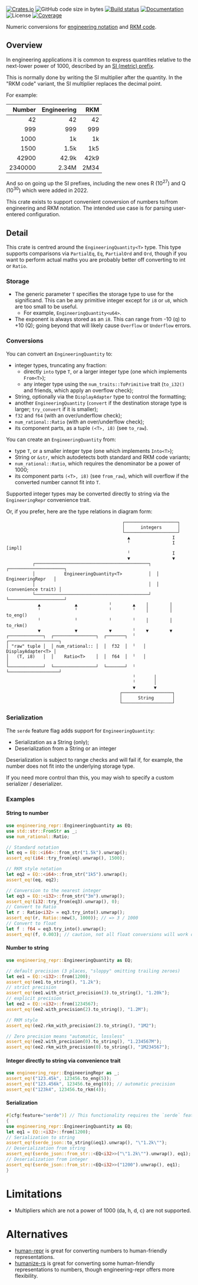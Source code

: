 [![Crates.io](https://img.shields.io/crates/v/engineering_repr.svg)](https://crates.io/crates/engineering_repr)
![GitHub code size in bytes](https://img.shields.io/github/languages/code-size/crazyscot/engineering_repr)
[![Build status](https://github.com/crazyscot/engineering_repr/actions/workflows/rust.yml/badge.svg)](https://github.com/crazyscot/engineering_repr/actions/workflows/rust.yml)
[![Documentation](https://img.shields.io/docsrs/engineering-repr)](https://docs.rs/engineering_repr/)
![License](https://img.shields.io/badge/license-MIT-blue)
[![Coverage](https://coveralls.io/repos/github/crazyscot/engineering_repr/badge.svg?branch=main)](https://coveralls.io/github/crazyscot/engineering_repr?branch=main)

Numeric conversions for [engineering notation](https://en.wikipedia.org/wiki/Engineering_notation)
and [RKM code](https://en.wikipedia.org/wiki/RKM_code).

## Overview

In engineering applications it is common to express quantities relative to the next-lower power of 1000, described by an [SI (metric) prefix](https://en.wikipedia.org/wiki/Metric_prefix).

This is normally done by writing the SI multiplier after the quantity. In the "RKM code" variant, the SI multiplier replaces the decimal point.

For example:

| Number  | Engineering | RKM  |
| --:     | --:         | --:  |
| 42      | 42          | 42   |
| 999     | 999         | 999  |
| 1000    | 1k          | 1k   |
| 1500    | 1.5k        | 1k5  |
| 42900   | 42.9k       | 42k9 |
| 2340000 | 2.34M       | 2M34 |

And so on going up the SI prefixes, including the new ones R (10<sup>27</sup>) and Q (10<sup>30</sup>) which were added in 2022.

This crate exists to support convenient conversion of numbers to/from engineering and RKM notation.
The intended use case is for parsing user-entered configuration.

## Detail

This crate is centred around the `EngineeringQuantity<T>` type. This type supports comparisons via `PartialEq`, `Eq`, `PartialOrd` and `Ord`, though if you want to perform actual maths you are probably better off converting to int or `Ratio`.

### Storage

* The generic parameter `T` specifies the storage type to use for the significand.
  This can be any primitive integer except for `i8` or `u8`, which are too small to be useful.
  * For example, `EngineeringQuantity<u64>`.
* The exponent is always stored as an `i8`. This can range from -10 (q) to +10 (Q); going beyond that will likely cause `Overflow` or `Underflow` errors.

### Conversions

You can convert an `EngineeringQuantity` to:
* integer types, truncating any fraction:
  * directly `into` type `T`, or a larger integer type (one which implements `From<T>`);
  * any integer type using the `num_traits::ToPrimitive` trait (`to_i32()` and friends, which apply an overflow check);
* String, optionally via the `DisplayAdapter` type to control the formatting;
* another `EngineeringQuantity` (`convert` if the destination storage type is larger; `try_convert` if it is smaller);
* `f32` and `f64` (with an over/underflow check);
* `num_rational::Ratio` (with an over/underflow check);
* its component parts, as a tuple `(<T>, i8)` (see `to_raw`).

You can create an `EngineeringQuantity` from:
* type `T`, or a smaller integer type (one which implements `Into<T>`);
* String or `&str`, which autodetects both standard and RKM code variants;
* `num_rational::Ratio`, which requires the denominator be a power of 1000;
* its component parts `(<T>, i8)` (see `from_raw`), which will overflow if the converted number cannot fit into `T`.

Supported integer types may be converted directly to string via the `EngineeringRepr` convenience trait.

Or, if you prefer, here are the type relations in diagram form:

```text
                                            ┌────────────────────┐
                                            │      integers      │
                                            └────────────────────┘
                                              ▲                I
                                              ╵                I [impl]
                                              ╵                I
                                              ▼                ▼
          ┌───────────────────────────────────────────┐  ┌─────────────────────┐
          │           EngineeringQuantity<T>          │  │   EngineeringRepr   │
          │                                           │  │ (convenience trait) │
          └───────────────────────────────────────────┘  └─────────────────────┘
            ▲             ▲            ╵        ▲    │        │
            ╵             ╵            ╵        ╵    │        │ to_eng()
            ╵             ╵            ╵        ╵    │        │ to_rkm()
            ▼             ▼            ▼        ╵    ▼        ▼
┌─────────────┐  ┌────────────────┐  ┌───────┐  ╵   ┌───────────────────┐
│ "raw" tuple │  │ num_rational:: │  │  f32  │  ╵   │ DisplayAdapter<T> │
│   (T, i8)   │  │    Ratio<T>    │  │  f64  │  ╵   │                   │
└─────────────┘  └────────────────┘  └───────┘  ╵   └───────────────────┘
                                                ╵       │
                                                ╵       │
                                                ▼       ▼
                                           ┌───────────────────┐
                                           │      String       │
                                           └───────────────────┘
```

### Serialization

The `serde` feature flag adds support for `EngineeringQuantity`:

* Serialization as a String (only);
* Deserialization from a String or an integer

Deserialization is subject to range checks and will fail if, for example,
the number does not fit into the underlying storage type.

If you need more control than this, you may wish to specify a custom
serializer / deserializer.

### Examples

#### String to number
```rust
use engineering_repr::EngineeringQuantity as EQ;
use std::str::FromStr as _;
use num_rational::Ratio;

// Standard notation
let eq = EQ::<i64>::from_str("1.5k").unwrap();
assert_eq!(i64::try_from(eq).unwrap(), 1500);

// RKM style notation
let eq2 = EQ::<i64>::from_str("1k5").unwrap();
assert_eq!(eq, eq2);

// Conversion to the nearest integer
let eq3 = EQ::<i32>::from_str("3m").unwrap();
assert_eq!(i32::try_from(eq3).unwrap(), 0);
// Convert to Ratio
let r : Ratio<i32> = eq3.try_into().unwrap();
assert_eq!(r, Ratio::new(3, 1000)); // => 3 / 1000
// Convert to float
let f : f64 = eq3.try_into().unwrap();
assert_eq!(f, 0.003); // caution, not all float conversions will work out exactly
```

#### Number to string
```rust
use engineering_repr::EngineeringQuantity as EQ;

// default precision (3 places, "sloppy" omitting trailing zeroes)
let ee1 = EQ::<i32>::from(1200);
assert_eq!(ee1.to_string(), "1.2k");
// strict precision
assert_eq!(ee1.with_strict_precision(3).to_string(), "1.20k");
// explicit precision
let ee2 = EQ::<i32>::from(1234567);
assert_eq!(ee2.with_precision(2).to_string(), "1.2M");

// RKM style
assert_eq!(ee2.rkm_with_precision(2).to_string(), "1M2");

// Zero precision means "automatic, lossless"
assert_eq!(ee2.with_precision(0).to_string(), "1.234567M");
assert_eq!(ee2.rkm_with_precision(0).to_string(), "1M234567");
```

#### Integer directly to string via convenience trait
```rust
use engineering_repr::EngineeringRepr as _;
assert_eq!("123.45k", 123456.to_eng(5));
assert_eq!("123.456k", 123456.to_eng(0)); // automatic precision
assert_eq!("123k4", 123456.to_rkm(4));
```

#### Serialization

```rust
#[cfg(feature="serde")] // This functionality requires the `serde` feature flag
{
use engineering_repr::EngineeringQuantity as EQ;
let eq1 = EQ::<i32>::from(1200);
// Serialization to string
assert_eq!(serde_json::to_string(&eq1).unwrap(), "\"1.2k\"");
// Deserialization from string
assert_eq!(serde_json::from_str::<EQ<i32>>("\"1.2k\"").unwrap(), eq1);
// Deserialization from integer
assert_eq!(serde_json::from_str::<EQ<i32>>("1200").unwrap(), eq1);
}
```

# Limitations

* Multipliers which are not a power of 1000 (da, h, d, c) are not supported.

# Alternatives

* [human-repr](https://crates.io/crates/human-repr) is great for converting numbers to human-friendly representations.
* [humanize-rs](https://crates.io/crates/humanize-rs) is great for converting some human-friendly representations to numbers, though engineering-repr offers more flexibility.